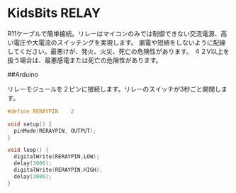 # KidsBits RELAY

R11ケーブルで簡単接続。リレーはマイコンのみでは制御できない交流電源、高い電圧や大電流のスイッチングを実現します。
漏電や短絡をしないように配線してください。最悪けが、発火、火災、死亡の危険性があります。
４２V以上を扱う場合は、最悪感電または死亡の危険性があります。

##Arduino

リレーモジュールを２ピンに接続します。リレーのスイッチが3秒ごと開閉します。

```cpp
#define RERAYPIN    2

void setup() {
  pinMode(RERAYPIN, OUTPUT);
}

void loop() {
  digitalWrite(RERAYPIN,LOW);
  delay(3000);
  digitalWrite(RERAYPIN,HIGH);
  delay(3000);
}

```

